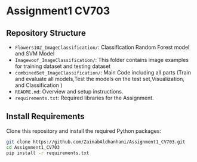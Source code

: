 # Assignment1 CV703

## Repository Structure

- `Flowers102_ImageClassification/`: Classification Random Forest model and SVM Model
- `Imagewoof_ImageClassification/`: This folder contains image examples for training dataset and testing dataset
- `combinedSet_ImageClassification/`: Main Code including all parts (Train and evaluate all models,Test the models on the test set,Visualization, and Classification )
- `README.md`: Overview and setup instructions.
- `requirements.txt`: Required libraries for the Assignment.


## Install Requirements
Clone this repository and install the required Python packages:

```bash
git clone https://github.com/ZainabAldhanhani/Assignment1_CV703.git
cd Assignment1_CV703
pip install -r requirements.txt
```

